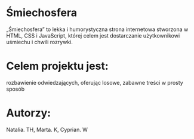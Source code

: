 # Śmiechosfera
„Śmiechosfera” to lekka i humorystyczna strona internetowa stworzona w HTML, CSS i JavaScript, której celem jest dostarczanie użytkownikowi uśmiechu i chwili rozrywki. 
# Celem projektu jest:
rozbawienie odwiedzających, oferując losowe, zabawne treści w prosty sposób
# Autorzy: 
Natalia. TH, Marta. K, Cyprian. W
